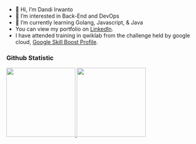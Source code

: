 - 👋 Hi, I’m Dandi Irwanto
- 👀 I’m interested in Back-End and DevOps
- 🌱 I’m currently learning Golang, Javascript, & Java
- You can view my portfolio on [LinkedIn](https://www.linkedin.com/in/dandiir/).
- I have attended training in qwiklab from the challenge held by google cloud, [Google Skill Boost Profile](https://google.qwiklabs.com/public_profiles/e912a398-1c94-4d8c-89bb-6f7f17d9fb07).

### Github Statistic
<p align="left">
<a href="https://github.com/dandiirwanto20">
  <img height="180em" src="https://github-readme-stats-eight-theta.vercel.app/api?username=dandiirwanto20&show_icons=true&theme=algolia&include_all_commits=true&count_private=true"/>
  <img height="180em" src="https://github-readme-stats-eight-theta.vercel.app/api/top-langs/?username=dandiirwanto20&layout=compact&langs_count=8&theme=algolia"/>
</a>
</p>
  <br>
  
<!---
dandi200600/dandi200600 is a ✨ special ✨ repository because its `README.md` (this file) appears on your GitHub profile.
You can click the Preview link to take a look at your changes.
--->
